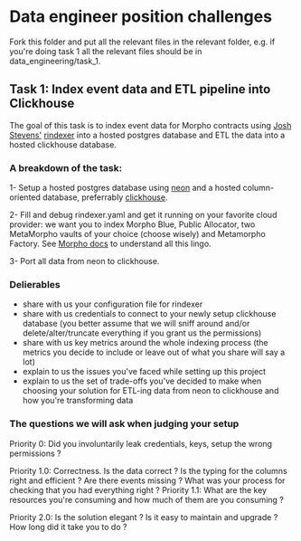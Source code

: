 # Data engineer position challenges

Fork this folder and put all the relevant files in the relevant folder, e.g. if you're doing task 1 all the relevant files should be in data_engineering/task_1. 

## Task 1: Index event data and ETL pipeline into Clickhouse

The goal of this task is to index event data for Morpho contracts using [Josh Stevens'](https://github.com/joshstevens19) [rindexer](https://rindexer.xyz) into a hosted postgres database and ETL the data into a hosted clickhouse database.

### A breakdown of the task:

1- Setup a hosted postgres database using [neon](https://neon.tech) and a hosted column-oriented database, preferrably [clickhouse](https://clickhouse.com).

2- Fill and debug rindexer.yaml and get it running on your favorite cloud provider: we want you to index Morpho Blue, Public Allocator, two MetaMorpho vaults of your choice (choose wisely) and Metamorpho Factory. See [Morpho docs](https://docs.morpho.org) to understand all this lingo.

3- Port all data from neon to clickhouse.


### Delierables
- share with us your configuration file for rindexer
- share with us credentials to connect to your newly setup clickhouse database (you better assume that we will sniff around and/or delete/alter/truncate everything if you grant us the permissions)
- share with us key metrics around the whole indexing process (the metrics you decide to include or leave out of what you share will say a lot)
- explain to us the issues you've faced while setting up this project
- explain to us the set of trade-offs you've decided to make when choosing your solution for ETL-ing data from neon to clickhouse and how you're transforming data


### The questions we will ask when judging your setup

Priority 0: Did you involuntarily leak credentials, keys, setup the wrong permissions ?

Priority 1.0: Correctness. Is the data correct ? Is the typing for the columns right and efficient ? Are there events missing ? What was your process for checking that you had everything right ?
Priority 1.1: What are the key resources you're consuming and how much of them are you consuming ?

Priority 2.0: Is the solution elegant ? Is it easy to maintain and upgrade ? How long did it take you to do ?



